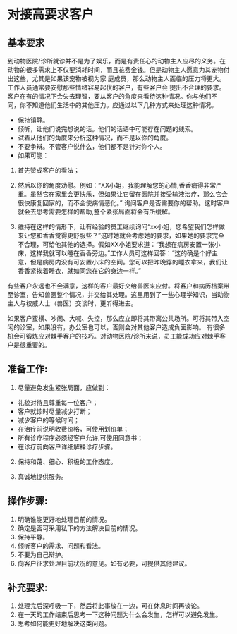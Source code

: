 # 对接高要求客户

## 基本要求

到动物医院/诊所就诊并不是为了娱乐，而是有责任心的动物主人应尽的义务。在动物的很多需求上不仅要消耗时间，而且花费金钱。但是动物主人愿意为其宠物付出这些，尤其是如果该宠物被视为家 庭成员，那么动物主人面临的压力将更大。工作人员通常要安慰那些情绪容易起伏的客户，有些客户会 提出不合理的要求。客户在有的情况下会失去理智，要从客户的角度来看待这种情况。你与他们不 同，你不知道他们生活中的其他压力。应通过以下几种方式来处理这种情况。 
- 保持镇静。 
- 倾听，让他们说完想说的话。他们的话语中可能存在问题的线索。 
- 试着从他们的角度来分析这种情况，而不是以你的角度。 
- 不要争辩。不管客户说什么，他们都不是针对你个人。 
- 如果可能：
1. 首先赞成客户的看法；	


2. 然后以你的角度劝慰。例如：“XX小姐，我能理解您的心情,香香病得非常严重。虽然它在家里会更快乐，但如果让它留在医院并接受输液治疗，那么它会很快康复回家的，而不会使病情恶化。”
询问客户是否需要你的帮助。这时客户就会去思考需要怎样的帮助,整个紧张局面将会有所缓解。


3. 维持在这样的情形下，让有经验的员工继续询问“xx小姐，您希望我们怎样做来让您和香香觉得更舒服些？”这时她就会考虑她的要求，如果她的要求完全不合理，可给他其他的选择。假如XX小姐要求道：“我想在病房安置一张小床，这样我就可以睡在香香旁边。”工作人员可这样回答：“这的确是个好主意，但是病房内没有可安置小床的空间。您可以把昨晚穿的睡衣拿来，我们让香香紧挨着睡衣，就如同您在它的身边一样。”


有些客户永远也不会满意，这样的客户最好交给兽医来应付。将客户和病历档案带至诊室，告知兽医整个情况，并交给其处理。这里用到了一些心理学知识，当动物主人与权威人士（兽医）交谈时，更听得进去。 

如果客户蛮横、吵闹、大喊、失控，那么应立即将其带离公共场所。可将其带入空闲的诊室，如果没有，办公室也可以，否则会对其他客户造成负面影响。
有很多机会可锻炼应对棘手客户的技巧。对动物医院/诊所来说，员工能成功应对棘手客户是很重要的。



## 准备工作:
1. 尽量避免发生紧张局面，应做到：
- 礼貌对待且尊重每一位客户； 
- 客户就诊时尽量减少打断； 
- 减少客户的等候时间； 
- 在治疗前说明收费价格，可使用划价单； 
- 所有诊疗程序必须经客户允许,可使用同意书； 
- 在诊疗前向客户详细解释诊疗步骤。
2.	保持和蔼、细心、积极的工作态度。


3.	真诚地提供服务。



## 操作步骤:

1. 明确谁能更好地处理目前的情况。 
2. 确定是否可采用私下的方法解决目前的情况。 
3. 保持平静。 
4. 倾听客户的需求、问题和看法。 
5. 不要为自己辩护。 
6. 向客户征求处理目前状况的意见。如有必要，可提供其他建议。



## 补充要求:

1.	处理完后深呼吸一下，然后将此事放在一边，可在休息时间再谈论。
2.	在一天的工作结束后思考一下这种问题为什么会发生，怎样可以避免发生。
3.	思考如何能更好地解决这类问题。 

 
